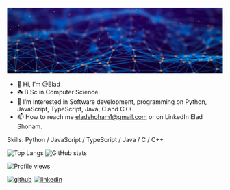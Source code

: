 <p align="center">
  <img src="https://github.com/eladshoham1/eladshoham1/blob/main/Computer%20Science%20Background.jpg">
</p>

- 👋 Hi, I’m @Elad
- ☘️ B.Sc in Computer Science.
- 👀 I’m interested in Software development, programming on Python, JavaScript, TypeScript, Java, C and C++.
- 📫 How to reach me eladshoham1@gmail.com or on LinkedIn Elad Shoham.

Skills: Python / JavaScript / TypeScript / Java / C / C++

![Top Langs](https://github-readme-stats.vercel.app/api/top-langs/?username=eladshoham1)
![GitHub stats](https://github-readme-stats.vercel.app/api?username=eladshoham1&show_icons=true)  

![Profile views](https://gpvc.arturio.dev/eladshoham1)

[<img src='https://cdn.jsdelivr.net/npm/simple-icons@3.0.1/icons/github.svg' alt='github' height='40'>](https://github.com/eladshoham1)  [<img src='https://cdn.jsdelivr.net/npm/simple-icons@3.0.1/icons/linkedin.svg' alt='linkedin' height='40'>](https://www.linkedin.com/in/elad-shoham///)
